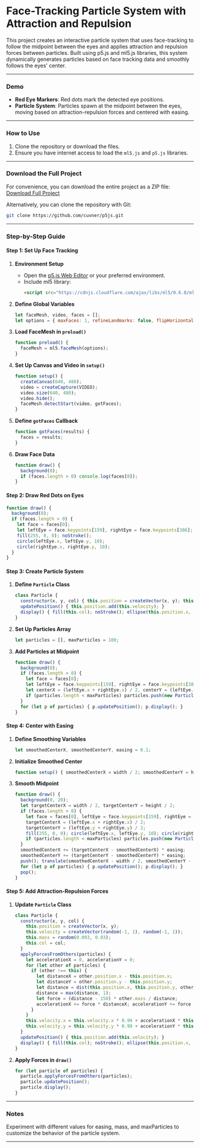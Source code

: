 
# Face-Tracking Particle System with Attraction and Repulsion

This project creates an interactive particle system that uses face-tracking to follow the midpoint between the eyes and applies attraction and repulsion forces between particles. Built using p5.js and ml5.js libraries, this system dynamically generates particles based on face tracking data and smoothly follows the eyes' center.

---

### Demo

- **Red Eye Markers**: Red dots mark the detected eye positions.
- **Particle System**: Particles spawn at the midpoint between the eyes, moving based on attraction-repulsion forces and centered with easing.

---

### How to Use

1. Clone the repository or download the files.
2. Ensure you have internet access to load the `ml5.js` and `p5.js` libraries.

---

### Download the Full Project

For convenience, you can download the entire project as a ZIP file:
[Download Full Project](https://github.com/cuvner/p5js/blob/main/ps_tracked_basic/ps_tracked_basic_2024_11_05_08_40_35.zip?raw=true)

Alternatively, you can clone the repository with Git:

```bash
git clone https://github.com/cuvner/p5js.git
```

---

### Step-by-Step Guide

#### Step 1: Set Up Face Tracking

1. **Environment Setup**  
   - Open the [p5.js Web Editor](https://editor.p5js.org/) or your preferred environment.
   - Include ml5 library:
     ```html
     <script src="https://cdnjs.cloudflare.com/ajax/libs/ml5/0.6.0/ml5.min.js"></script>
     ```

2. **Define Global Variables**  
   ```javascript
   let faceMesh, video, faces = [];
   let options = { maxFaces: 1, refineLandmarks: false, flipHorizontal: true };
   ```

3. **Load FaceMesh in `preload()`**  
   ```javascript
   function preload() {
     faceMesh = ml5.faceMesh(options);
   }
   ```

4. **Set Up Canvas and Video in `setup()`**  
   ```javascript
   function setup() {
     createCanvas(640, 480);
     video = createCapture(VIDEO);
     video.size(640, 480);
     video.hide();
     faceMesh.detectStart(video, gotFaces);
   }
   ```

5. **Define `gotFaces` Callback**  
   ```javascript
   function gotFaces(results) {
     faces = results;
   }
   ```

6. **Draw Face Data**  
   ```javascript
   function draw() {
     background(0);
     if (faces.length > 0) console.log(faces[0]);
   }
   ```

#### Step 2: Draw Red Dots on Eyes

```javascript
function draw() {
  background(0);
  if (faces.length > 0) {
    let face = faces[0];
    let leftEye = face.keypoints[159], rightEye = face.keypoints[386];
    fill(255, 0, 0); noStroke();
    circle(leftEye.x, leftEye.y, 10);
    circle(rightEye.x, rightEye.y, 10);
  }
}
```

#### Step 3: Create Particle System

1. **Define `Particle` Class**  
   ```javascript
   class Particle {
     constructor(x, y, col) { this.position = createVector(x, y); this.velocity = createVector(random(-1, 1), random(-1, 1)); this.col = col; }
     updatePosition() { this.position.add(this.velocity); }
     display() { fill(this.col); noStroke(); ellipse(this.position.x, this.position.y, 10, 10); }
   }
   ```

2. **Set Up Particles Array**  
   ```javascript
   let particles = [], maxParticles = 100;
   ```

3. **Add Particles at Midpoint**  
   ```javascript
   function draw() {
     background(0);
     if (faces.length > 0) {
       let face = faces[0];
       let leftEye = face.keypoints[159], rightEye = face.keypoints[386];
       let centerX = (leftEye.x + rightEye.x) / 2, centerY = (leftEye.y + rightEye.y) / 2;
       if (particles.length < maxParticles) particles.push(new Particle(centerX, centerY, color(255, 200, 200)));
     }
     for (let p of particles) { p.updatePosition(); p.display(); }
   }
   ```

#### Step 4: Center with Easing

1. **Define Smoothing Variables**  
   ```javascript
   let smoothedCenterX, smoothedCenterY, easing = 0.1;
   ```

2. **Initialize Smoothed Center**  
   ```javascript
   function setup() { smoothedCenterX = width / 2; smoothedCenterY = height / 2; }
   ```

3. **Smooth Midpoint**  
   ```javascript
   function draw() {
     background(0, 20);
     let targetCenterX = width / 2, targetCenterY = height / 2;
     if (faces.length > 0) {
       let face = faces[0], leftEye = face.keypoints[159], rightEye = face.keypoints[386];
       targetCenterX = (leftEye.x + rightEye.x) / 2;
       targetCenterY = (leftEye.y + rightEye.y) / 2;
       fill(255, 0, 0); circle(leftEye.x, leftEye.y, 10); circle(rightEye.x, rightEye.y, 10);
       if (particles.length < maxParticles) particles.push(new Particle(smoothedCenterX, smoothedCenterY, color(255, 200, 200)));
     }
     smoothedCenterX += (targetCenterX - smoothedCenterX) * easing;
     smoothedCenterY += (targetCenterY - smoothedCenterY) * easing;
     push(); translate(smoothedCenterX - width / 2, smoothedCenterY - height / 2);
     for (let p of particles) { p.updatePosition(); p.display(); }
     pop();
   }
   ```

#### Step 5: Add Attraction-Repulsion Forces

1. **Update `Particle` Class**  
   ```javascript
   class Particle {
     constructor(x, y, col) {
       this.position = createVector(x, y);
       this.velocity = createVector(random(-1, 1), random(-1, 1));
       this.mass = random(0.003, 0.03);
       this.col = col;
     }
     applyForcesFromOthers(particles) {
       let accelerationX = 0, accelerationY = 0;
       for (let other of particles) {
         if (other !== this) {
           let distanceX = other.position.x - this.position.x;
           let distanceY = other.position.y - this.position.y;
           let distance = dist(this.position.x, this.position.y, other.position.x, other.position.y);
           distance = max(distance, 1);
           let force = (distance - 150) * other.mass / distance;
           accelerationX += force * distanceX; accelerationY += force * distanceY;
         }
       }
       this.velocity.x = this.velocity.x * 0.99 + accelerationX * this.mass;
       this.velocity.y = this.velocity.y * 0.99 + accelerationY * this.mass;
     }
     updatePosition() { this.position.add(this.velocity); }
     display() { fill(this.col); noStroke(); ellipse(this.position.x, this.position.y, this.mass * 1000, this.mass * 1000); }
   }
   ```

2. **Apply Forces in `draw()`**  
   ```javascript
   for (let particle of particles) {
     particle.applyForcesFromOthers(particles);
     particle.updatePosition();
     particle.display();
   }
   ```

---

### Notes

Experiment with different values for easing, mass, and maxParticles to customize the behavior of the particle system.

---

